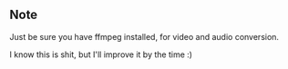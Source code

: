 ## Note
Just be sure you have ffmpeg installed, for video and audio conversion.

I know this is shit, but I'll improve it by the time :)
